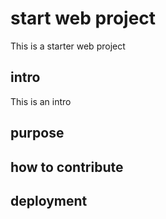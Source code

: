 # start web project
This is a starter  web project

## intro
This is an intro

## purpose

## how to contribute

## deployment
